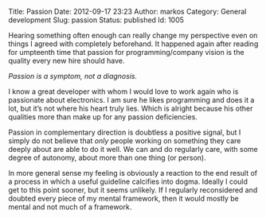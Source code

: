 Title: Passion
Date: 2012-09-17 23:23
Author: markos
Category: General development
Slug: passion
Status: published
Id: 1005

<html>
 <body>
  <div>
   <p>
    Hearing something often enough can really change my perspective even on things I agreed with completely beforehand. It happened again after reading for umpteenth time that passion for programming/company vision is the quality every new hire should have.
   </p>
   <p>
    <em>
     Passion is a symptom, not a diagnosis.
    </em>
   </p>
   <p>
    I know a great developer with whom I would love to work again who is passionate about electronics. I am sure he likes programming and does it a lot, but it’s not where his heart truly lies. Which is alright because his other qualities more than make up for any passion deficiencies.
   </p>
   <p>
    Passion in complementary direction is doubtless a positive signal, but I simply do not believe that
    <em>
     only
    </em>
    people working on something they care deeply about are able to do it well. We can and do regularly care, with some degree of autonomy, about more than one thing (or person).
   </p>
   <p>
    In more general sense my feeling is obviously a reaction to the end result of a process in which a useful guideline calcifies into dogma. Ideally I could get to this point sooner, but it seems unlikely. If I regularly reconsidered and doubted every piece of my mental framework, then it would mostly be mental and not much of a framework.
   </p>
  </div>
 </body>
</html>